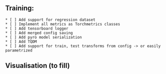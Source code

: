 ## Training:
    * [ ] Add support for regression dataset
    * [ ] Implement all metrics as Torchmetrics classes
    * [ ] Add tensorboard logger
    * [ ] Add merged config saving
    * [ ] Add pyro model serialization
    * [ ] Add TQDM
    * [ ] Add support for train, test transforms from config -> or easily parametrized
## Visualisation (to fill)
